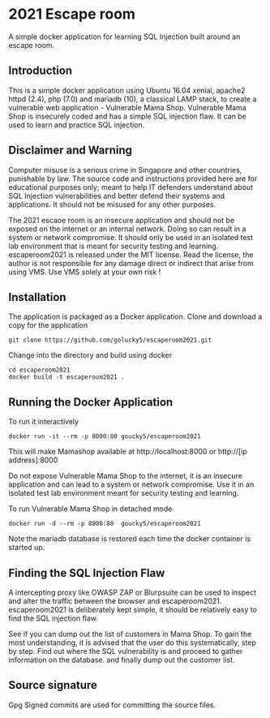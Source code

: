 # 2021 Escape room
A simple docker application for learning SQL Injection built around an escape room.

## Introduction

This is a simple docker application using Ubuntu 16.04 xenial, apache2 httpd (2.4), php (7.0) and mariadb (10), a classical LAMP stack, to
create a vulnerable web application - Vulnerable Mama Shop. Vulnerable Mama Shop is insecurely coded and has a simple SQL injection flaw. It can be used to learn and practice SQL injection. 

## Disclaimer and Warning

Computer misuse is a serious crime in Singapore and other countries, punishable by law. The source code and instructions provided here are for educational purposes only; meant to help IT defenders understand about SQL Injection vulnerabilities and better defend their systems and applications. It should not be misused for any other purposes. 

The 2021 escaoe room is an insecure application and should not be exposed on the internet or an internal network. Doing so can result in a system or network compromise. It should only be used in an isolated test lab environment that is meant for security testing and learning. escaperoom2021 is released under the MIT license. Read the license, the author is not responsible for any damage direct or indirect that arise from using VMS. Use VMS solely at your own risk !

## Installation

The application is packaged as a Docker application. Clone and download a copy for the application

    git clone https://github.com/golucky5/escaperoom2021.git

Change into the directory and build using docker

    cd escaperoom2021
    docker build -t escaperoom2021 .

## Running the Docker Application

To run it interactively

    docker run -it --rm -p 8000:80 goucky5/escaperoom2021

This will make Mamashop available at http://localhost:8000 or http://[ip address]:8000

Do not expose Vulnerable Mama Shop to the internet, it is an insecure application and can lead to a system or network compromise. 
Use it in an isolated test lab environment meant for security testing and learning. 
 
To run Vulnerable Mama Shop in detached mode

    docker run -d --rm -p 8000:80  goucky5/escaperoom2021
    
Note the mariadb database is restored each time the docker container is started up.     

## Finding the SQL Injection Flaw

A intercepting proxy like OWASP ZAP or Blurpsuite can be used to inspect and alter the traffic between the browser and escaperoom2021. 
escaperoom2021 is deliberately kept simple, it should be relatively easy to find the SQL injection flaw. 

See if you can dump out the list of customers in Mama Shop. To gain the most understanding, it is advised that the user 
do this systematically, step by step. Find out where the SQL vulnerability is and proceed to gather information on the database. 
and finally dump out the customer list. 

## Source signature
Gpg Signed commits are used for committing the source files. 





